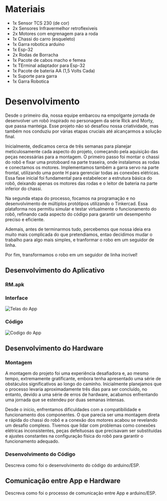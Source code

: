 
# Materiais
- 1x Sensor TCS 230 (de cor)
- 2x Sensores Infravermelhor retroflexiveis
- 2x Motores com engrenagem para a roda
- 1x Chassi do carro (esqueleto)
- 1x Garra robotica arduino
- 1x Esp-32
- 2x Rodas de Borracha
- 1x Pacote de cabos macho e femea
- 1x TErminal adaptador para Esp-32
- 1x Pacote de bateria AA (1,5 Volts Cada)
- 1x Suporte para garra
- 1x Garra Robotica

# Desenvolvimento

Desde o primeiro dia, nossa equipe embarcou na empolgante jornada de desenvolver um robô inspirado no personagem da série Rick and Morty, que passa manteiga. Esse projeto não só desafiou nossa criatividade, mas também nos conduziu por várias etapas cruciais até alcançarmos a solução final.

Inicialmente, dedicamos cerca de três semanas para planejar meticulosamente cada aspecto do projeto, começando pela aquisição das peças necessárias para a montagem. O primeiro passo foi montar o chassi do robô e fixar uma protoboard na parte traseira, onde instalamos as rodas e conectamos os motores. Implementamos também a garra servo na parte frontal, utilizando uma ponte H para gerenciar todas as conexões elétricas. Essa fase inicial foi fundamental para estabelecer a estrutura básica do robô, deixando apenas os motores das rodas e o leitor de bateria na parte inferior do chassi.

Na segunda etapa do processo, focamos na programação e no desenvolvimento de múltiplos protótipos utilizando o Tinkercad. Essa plataforma nos permitiu simular e testar virtualmente o funcionamento do robô, refinando cada aspecto do código para garantir um desempenho preciso e eficiente.

Ademais, antes de terminarmos tudo, percebemos que nossa ideia era muito mais complicada do que pretendiamos, entao decidimos mudar o trabalho para algo mais simples, e tranformar o robo em um seguidor de linha.

Por fim, transformamos o robo em um seguidor de linha incrivel!

## Desenvolvimento do Aplicativo

### RM.apk

### Interface
![Telas do App](https://github.com/ICEI-PUC-Minas-EC-TI/pmg-ec-2024-1-p1-liec-t1-g1-robo_garcom/assets/63082391/0fddba71-640a-4add-9d34-decaa252d90d)


### Código

![Codigo do App](https://github.com/ICEI-PUC-Minas-EC-TI/pmg-ec-2024-1-p1-liec-t1-g1-robo_garcom/assets/63082391/baa12373-830d-499e-abfe-c02dacfa7b3e)


## Desenvolvimento do Hardware


### Montagem

A montagem do projeto foi uma experiência desafiadora e, ao mesmo tempo, extremamente gratificante, embora tenha apresentado uma série de obstáculos significativos ao longo do caminho. Inicialmente planejamos que o processo levaria aproximadamente três dias para ser concluído, no entanto, devido a uma série de erros de hardware, acabamos enfrentando uma jornada que se estendeu por duas semanas intensas.

Desde o início, enfrentamos dificuldades com a compatibilidade e funcionamento dos componentes. O que parecia ser uma montagem direta e rápida do chassi do robô e a conexão dos motores acabou se revelando um desafio complexo. Tivemos que lidar com problemas como conexões elétricas inconsistentes, peças defeituosas que precisavam ser substituídas e ajustes constantes na configuração física do robô para garantir o funcionamento adequado.

### Desenvolvimento do Código

Descreva como foi o desenvolvimento do código do arduino/ESP.

## Comunicação entre App e Hardware

Descreva como foi o processo de comunicação entre App e arduino/ESP.
